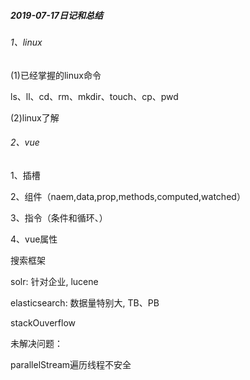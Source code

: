 ##### 2019-07-17日记和总结

###### 1、linux

(1)已经掌握的linux命令

ls、ll、cd、rm、mkdir、touch、cp、pwd

(2)linux了解

###### 2、vue

1、插槽

2、组件（naem,data,prop,methods,computed,watched）

3、指令（条件和循环、）

4、vue属性



搜索框架

solr: 针对企业, lucene

elasticsearch: 数据量特别大, TB、PB



stackOuverflow





未解决问题：

parallelStream遍历线程不安全

